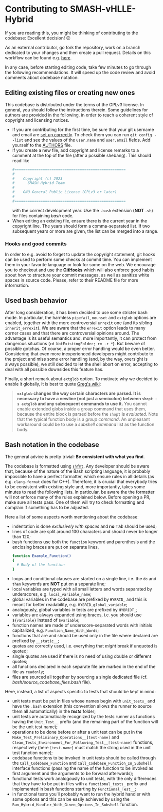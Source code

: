 # Contributing to SMASH-vHLLE-Hybrid

If you are reading this, you might be thinking of contributing to the codebase: Excellent decision! :upside_down_face:

As an external contributor, go fork the repository, work on a branch dedicated to your changes and then create a pull request. Details on this workflow can be found e.g. [here](https://git-scm.com/book/en/v2/GitHub-Contributing-to-a-Project).

In any case, before starting editing code, take few minutes to go through the following recommendations.
It will speed up the code review and avoid comments about codebase notation.


## Editing existing files or creating new ones

This codebase is distributed under the terms of the GPLv3 license.
In general, you should follow the instructions therein.
Some guidelines for authors are provided in the following, in order to reach a coherent style of copyright and licensing notices.

* If you are contributing for the first time, be sure that your git username and email are [set up correctly](https://git-scm.com/book/en/v2/Getting-Started-First-Time-Git-Setup).
  To check them you can run `git config --list` and see the values of the `user.name` and `user.email` fields.
  Add yourself to the [AUTHORS](AUTHORS.md) file.
* If you create a new file, add copyright and license remarks to a comment at the top of the file (after a possible shebang).
  This should read like
  ```bash
  #===================================================
  #
  #    Copyright (c) 2023
  #      SMASH Hybrid Team
  #
  #    GNU General Public License (GPLv3 or later)
  #
  #===================================================
  ```
  with the correct development year.
  Use the `.bash` extension (**NOT** `.sh`) for files containing *bash* code.
* When editing an existing file, ensure there is the current year in the copyright line.
  The years should form a comma-separated list.
  If two subsequent years or more are given, the list can be merged into a range.

### Hooks and good commits

In order to e.g. avoid to forget to update the copyright statement, git hooks can be used to perform some checks at commit time.
You can implement them in your favorite language or look for some on the web.
We encourage you to checkout and use the [**GitHooks**](https://github.com/AxelKrypton/GitHooks) which will also enforce good habits about how to structure your commit messages, as well as sanitize white spaces in source code.
Please, refer to their README file for more information.


## Used bash behavior

After long consideration, it has been decided to use some stricter bash mode.
In particular, the harmless `pipefail`, `nounset` and `extglob` options are enabled, together with the more controversial `errexit` one (and its sibling `inherit_errexit`).
We are aware that the `errexit` option leads to many corner cases and that there are controversial opinions around.
The advantage is its useful semantics and, more importantly, it can protect from dangerous situations (`cd NotExistingFolder; rm -r *`).
But beware of possible gotchas.
Of course, a proper error handling would be even better.
Considering that even more inexperienced developers might contribute to the project and miss some error handling (and, by the way, oversight is always possible), we still decided to let the shell abort on error, accepting to deal with all possible downsides this feature has.

Finally, a short remark about `extglob` option. To motivate why we decided to enable it globally, it is best to quote [Greg's wiki](http://mywiki.wooledge.org/glob):
> **`extglob` changes the way certain characters are parsed. It is necessary to have a newline (not just a semicolon) between `shopt -s extglob` and any subsequent commands to use it.**
> You cannot enable extended globs inside a group command that uses them, because the entire block is parsed before the `shopt` is _evaluated_.
> Note that the typical function body is a _group command_.
> An unpleasant workaround could be to use a _subshell command_ list as the function body.


## Bash notation in the codebase

The general advice is pretty trivial: **Be consistent with what you find**.

The codebase is formatted using [`shfmt`](https://github.com/mvdan/sh#shfmt).
Any developer should be aware that, because of the nature of the Bash scripting language, it is probably impossible to have a perfect formatter, which ensure rules in all details (as e.g. `clang-format` does for C++).
Therefore, it is crucial that everybody tries to be consistent with existing style and, more importantly, takes some minutes to read the following lists.
In particular, be aware the the formatter will not enforce many of the rules explained below.
Before opening a PR, make sure all tests pass.
One of them will try to check formatting and complain if something has to be adjusted.

Here a list of some aspects worth mentioning about the codebase:
* indentation is done _exclusively with spaces_ and **no** <kbd>Tab</kbd> should be used;
* lines of code are split around 100 characters and should never be longer than 120;
* bash functions use both the `function` keyword and parenthesis and the enclosing braces are put on separate lines,
  ```bash
  function Example_Function()
  {
    # Body of the function
  }
  ```
* loops and conditional clauses are started on a single line, i.e. the `do` and `then` keywords are **NOT** put on a separate line;
* local variables are typed with all small letters and words separated by underscores, e.g. `local_variable_name`;
* global variables in the codebase are prefixed by `HYBRID_` and this is meant for better readability, e.g. `HYBRID_global_variable`;
* analogously, global variables in tests are prefixed by `HYBRIDT_`;
* variables are always expanded using braces, i.e. you should use `${variable}` instead of `$variable`;
* function names are made of underscore-separated words with initials capitalized, e.g. `Function_Name_With_Words`;
* functions that are and should be used only in the file where declared are prefixed by `__static__`;
* quotes are correctly used, i.e. everything that _might_ break if unquoted is quoted;
* single quotes are used if there is no need of using double or different quotes;
* all functions declared in each separate file are marked in the end of the file as `readonly`;
* files are sourced all together by sourcing a single dedicated file (cf. *bash/source_codebase_files.bash* file).

Here, instead, a list of aspects specific to tests that should be kept in mind:
* unit tests must be put in files whose names begin with `unit_tests_` and have the `.bash` extension (this convention allows the runner to source them all automatically) in the ***tests*** folder;
* unit tests are automatically recognized by the tests runner as functions having the `Unit_Test__` prefix (and the remaining part of the function will be the unit test name);
* operations to be done before or after a unit test can be put in the `Make_Test_Preliminary_Operations__[test-name]` and `Clean_Tests_Environment_For_Following_Test__[test-name]` functions, respectively (here `[test-name]` must match the string used in the unit test function name);
* codebase functions to be invoked in unit tests should be called through the `Call_Codebase_Function` and `Call_Codebase_Function_In_Subshell` interface functions (passing the name of the function to be invoked as first argument and the arguments to be forward afterwards);
* functional tests work analogously to unit tests, with the only differences that they have to be put in files with a `functional_tests_` prefix and implemented in bash functions starting by `Functional_Test__`;
* in functional tests you'll probably want to run the hybrid handler with some options and this can be easily achieved by using the `Run_Hybrid_Handler_With_Given_Options_In_Subshell` function.
